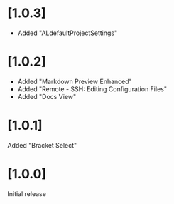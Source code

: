 # [1.0.3]
- Added "ALdefaultProjectSettings"

# [1.0.2]

- Added "Markdown Preview Enhanced"
- Added "Remote - SSH: Editing Configuration Files"
- Added "Docs View"

# [1.0.1]

Added "Bracket Select"

# [1.0.0]

Initial release
